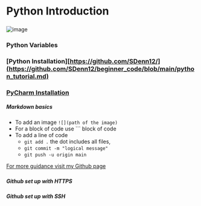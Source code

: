 # Python Introduction
###
![image](https://user-images.githubusercontent.com/110126036/181783175-7e66bbf0-ab99-46cf-89ce-f94f0fb675af.png)
### Python Variables
###
### [Python Installation][https://github.com/SDenn12/](https://github.com/SDenn12/beginner_code/blob/main/python_tutorial.md)
### [PyCharm Installation](https://github.com/SDenn12/beginner_code/blob/main/PyCharm%20setup.mdhttps://github.com/SDenn12/)
##### Markdown basics

- To add an image `![](path of the image)`
- For a block of code use ``` block of code 
- To add a line of code 
  - `git add .` the dot includes all files, 
  - `git commit -m "logical message"`
  - `git push -u origin main`

[For more guidance visit my Github page](https://github.com/SDenn12/)
###
##### Github set up with HTTPS

##### Github set up with SSH
